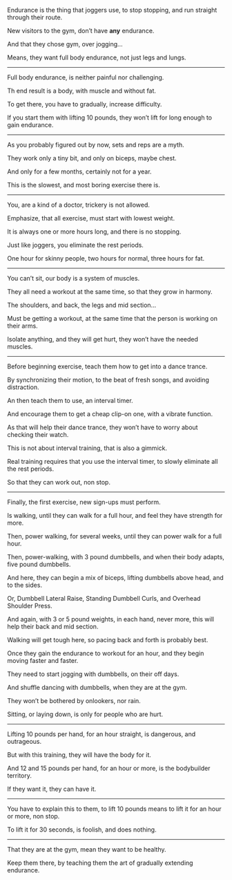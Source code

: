 Endurance is the thing that joggers use,
to stop stopping, and run straight through their route.

New visitors to the gym,
don’t have __any__ endurance.

And that they chose gym,
over jogging…

Means, they want full body endurance,
not just legs and lungs.

---

Full body endurance,
is neither painful nor challenging.

Th end result is a body,
with muscle and without fat.

To get there,
you have to gradually, increase difficulty.

If you start them with lifting 10 pounds,
they won’t lift for long enough to gain endurance.

---

As you probably figured out by now,
sets and reps are a myth.

They work only a tiny bit,
and only on biceps, maybe chest.

And only for a few months,
certainly not for a year.

This is the slowest,
and most boring exercise there is.

---

You, are a kind of a doctor,
trickery is not allowed.

Emphasize, that all exercise,
must start with lowest weight.

It is always one or more hours long,
and there is no stopping.

Just like joggers,
you eliminate the rest periods.

One hour for skinny people,
two hours for normal, three hours for fat.

---

You can’t sit,
our body is a system of muscles.

They all need a workout at the same time,
so that they grow in harmony.

The shoulders, and back,
the legs and mid section…

Must be getting a workout,
at the same time that the person is working on their arms.

Isolate anything, and they will get hurt,
they won’t have the needed muscles.

---

Before beginning exercise,
teach them how to get into a dance trance.

By synchronizing their motion,
to the beat of fresh songs, and avoiding distraction.

An then teach them to use,
an interval timer.

And encourage them to get a cheap clip-on one,
with a vibrate function.

As that will help their dance trance,
they won’t have to worry about checking their watch.

This is not about interval training,
that is also a gimmick.

Real training requires that you use the interval timer,
to slowly eliminate all the rest periods.

So that they can work out,
non stop.

---

Finally, the first exercise,
new sign-ups must perform.

Is walking, until they can walk for a full hour,
and feel they have strength for more.

Then, power walking, for several weeks,
until they can power walk for a full hour.

Then, power-walking, with 3 pound dumbbells,
and when their body adapts, five pound dumbbells.

And here, they can begin a mix of biceps,
lifting dumbbells above head, and to the sides.

Or, Dumbbell Lateral Raise, Standing Dumbbell Curls,
and Overhead Shoulder Press.

And again, with 3 or 5 pound weights,
in each hand, never more, this will help their back and mid section.

Walking will get tough here,
so pacing back and forth is probably best.

Once they gain the endurance to workout for an hour,
and they begin moving faster and faster.

They need to start jogging with dumbbells,
on their off days.

And shuffle dancing with dumbbells,
when they are at the gym.

They won’t be bothered by onlookers,
nor rain.

Sitting, or laying down,
is only for people who are hurt.

---

Lifting 10 pounds per hand,
for an hour straight, is dangerous, and outrageous.

But with this training,
they will have the body for it.

And 12 and 15 pounds per hand,
for an hour or more, is the bodybuilder territory.

If they want it,
they can have it.

---

You have to explain this to them,
to lift 10 pounds means to lift it for an hour or more, non stop.

To lift it for 30 seconds,
is foolish, and does nothing.

---

That they are at the gym,
mean they want to be healthy.

Keep them there,
by teaching them the art of gradually extending endurance.
